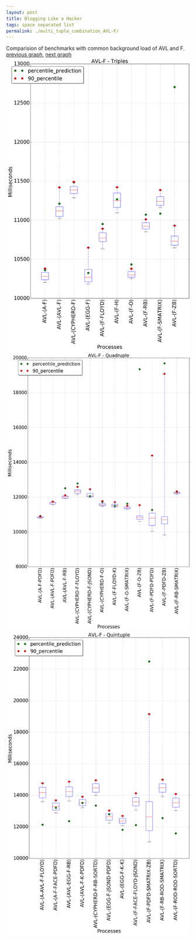 ```yaml
---
layout: post
title: Blogging Like a Hacker
tags: space separated list
permalink: ./multi_tuple_combination_AVL-F/
---
```


Comparision of benchmarks with common background load of AVL and F.
[previous graph](./multi_tuple_combination_AVL-FLOYD/), [next graph](./multi_tuple_combination_AVL-H/)
<img src="./images/triple/AVL/AVL-F_box.png" alt="graph figure"><img src="./images/quadruple/AVL/AVL-F_box.png" alt="graph figure"><img src="./images/quintuple/AVL/AVL-F_box.png" alt="graph figure">